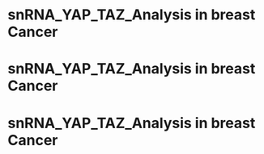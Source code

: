 # snRNA_YAP_TAZ_Analysis in breast Cancer
# snRNA_YAP_TAZ_Analysis in breast Cancer
# snRNA_YAP_TAZ_Analysis in breast Cancer
